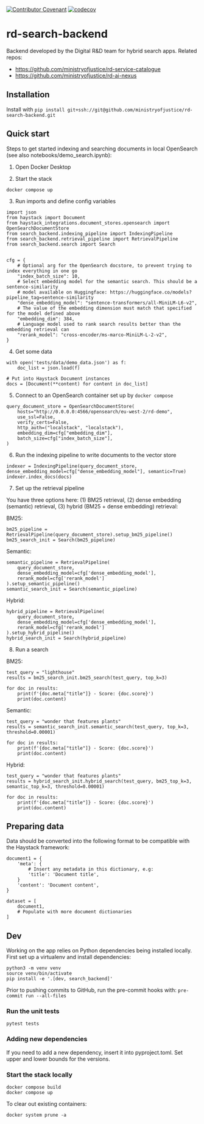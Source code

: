 <!--- Badges start --->
[![Contributor Covenant](https://img.shields.io/badge/Contributor%20Covenant-2.1-4baaaa.svg)](CONTRIBUTING.md)
[![codecov](https://codecov.io/github/ministryofjustice/rd-search-backend/graph/badge.svg?token=4UC7ESQEP2)](https://codecov.io/github/ministryofjustice/rd-search-backend)
<!--- Badges End --->

# rd-search-backend

Backend developed by the Digital R&D team for hybrid search apps. Related repos:

 - https://github.com/ministryofjustice/rd-service-catalogue
 - https://github.com/ministryofjustice/rd-ai-nexus

## Installation

Install with `pip install git+ssh://git@github.com/ministryofjustice/rd-search-backend.git`


## Quick start

Steps to get started indexing and searching documents in local OpenSearch (see also notebooks/demo_search.ipynb):

1. Open Docker Desktop

2. Start the stack

```
docker compose up
```

3. Run imports and define config variables

```
import json
from haystack import Document
from haystack_integrations.document_stores.opensearch import OpenSearchDocumentStore
from search_backend.indexing_pipeline import IndexingPipeline
from search_backend.retrieval_pipeline import RetrievalPipeline
from search_backend.search import Search


cfg = {
    # Optional arg for the OpenSearch docstore, to prevent trying to index everything in one go
    "index_batch_size": 10,
    # Select embedding model for the semantic search. This should be a sentence-similarity
    # model available on Huggingface: https://huggingface.co/models?pipeline_tag=sentence-similarity
    "dense_embedding_model": "sentence-transformers/all-MiniLM-L6-v2",
    # The value of the embedding dimension must match that specified for the model defined above
    "embedding_dim": 384,
    # Language model used to rank search results better than the embedding retrieval can
    "rerank_model": "cross-encoder/ms-marco-MiniLM-L-2-v2",
}
```

4. Get some data

```
with open('tests/data/demo_data.json') as f:
    doc_list = json.load(f)

# Put into Haystack Document instances
docs = [Document(**content) for content in doc_list]
```

5. Connect to an OpenSearch container set up by `docker compose`

```
query_document_store = OpenSearchDocumentStore(
    hosts="http://0.0.0.0:4566/opensearch/eu-west-2/rd-demo",
    use_ssl=False,
    verify_certs=False,
    http_auth=("localstack", "localstack"),
    embedding_dim=cfg["embedding_dim"],
    batch_size=cfg["index_batch_size"],
)
```

6. Run the indexing pipeline to write documents to the vector store

```
indexer = IndexingPipeline(query_document_store, dense_embedding_model=cfg["dense_embedding_model"], semantic=True)
indexer.index_docs(docs)
```

7. Set up the retrieval pipeline

You have three options here: (1) BM25 retrieval, (2) dense embedding (semantic) retrieval, (3) hybrid (BM25 + dense embedding) retrieval:

BM25:
```
bm25_pipeline = RetrievalPipeline(query_document_store).setup_bm25_pipeline()
bm25_search_init = Search(bm25_pipeline)
```

Semantic:
```
semantic_pipeline = RetrievalPipeline(
    query_document_store,
    dense_embedding_model=cfg['dense_embedding_model'],
    rerank_model=cfg['rerank_model']
).setup_semantic_pipeline()
semantic_search_init = Search(semantic_pipeline)
```

Hybrid:
```
hybrid_pipeline = RetrievalPipeline(
    query_document_store,
    dense_embedding_model=cfg['dense_embedding_model'],
    rerank_model=cfg['rerank_model']
).setup_hybrid_pipeline()
hybrid_search_init = Search(hybrid_pipeline)
```

8. Run a search

BM25:
```
test_query = "lighthouse"
results = bm25_search_init.bm25_search(test_query, top_k=3)

for doc in results:
    print(f'{doc.meta["title"]} - Score: {doc.score}')
    print(doc.content)
```

Semantic:
```
test_query = "wonder that features plants"
results = semantic_search_init.semantic_search(test_query, top_k=3, threshold=0.00001)

for doc in results:
    print(f'{doc.meta["title"]} - Score: {doc.score}')
    print(doc.content)
```

Hybrid:
```
test_query = "wonder that features plants"
results = hybrid_search_init.hybrid_search(test_query, bm25_top_k=3, semantic_top_k=3, threshold=0.00001)

for doc in results:
    print(f'{doc.meta["title"]} - Score: {doc.score}')
    print(doc.content)
```


## Preparing data

Data should be converted into the following format to be compatible with the
Haystack framework:

```
document1 = {
    'meta': {
        # Insert any metadata in this dictionary, e.g:
        'title': 'Document title',
    }
    'content': 'Document content',
}

dataset = [
    document1,
    # Populate with more document dictionaries
]
```


 ## Dev

Working on the app relies on Python dependencies being installed locally.
First set up a virtualenv and install dependencies:

```
python3 -m venv venv
source venv/bin/activate
pip install -e '.[dev, search_backend]'
```

Prior to pushing commits to GitHub, run the pre-commit hooks with:
`pre-commit run --all-files`


### Run the unit tests

```
pytest tests
```

### Adding new dependencies

If you need to add a new dependency, insert it into pyproject.toml. Set upper
and lower bounds for the versions.

### Start the stack locally

```
docker compose build
docker compose up
```

To clear out existing containers:
```
docker system prune -a
```
